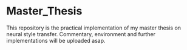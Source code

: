 # Master_Thesis

This repository is the practical implementation of my master thesis on neural style transfer. 
Commentary, environment and further implementations will be uploaded asap. 
